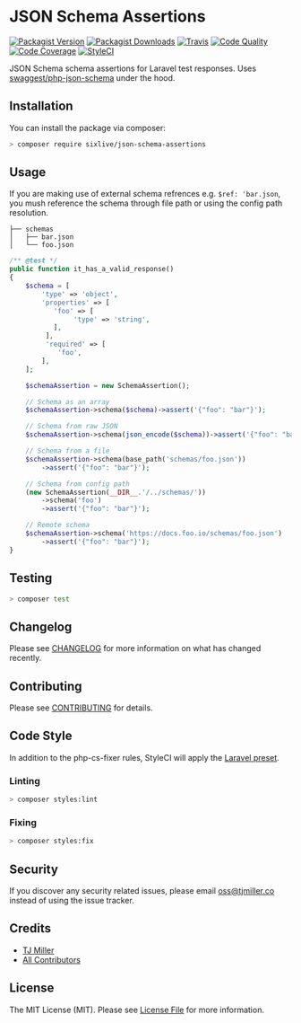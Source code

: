 # JSON Schema Assertions

[![Packagist Version](https://img.shields.io/packagist/v/sixlive/json-schema-assertions.svg?style=flat-square)](https://packagist.org/packages/sixlive/json-schema-assertions)
[![Packagist Downloads](https://img.shields.io/packagist/dt/sixlive/json-schema-assertions.svg?style=flat-square)](https://packagist.org/packages/sixlive/json-schema-assertions)
[![Travis](https://img.shields.io/travis/sixlive/json-schema-assertions.svg?style=flat-square)](https://travis-ci.org/sixlive/json-schema-assertions)
[![Code Quality](https://img.shields.io/scrutinizer/g/sixlive/json-schema-assertions.svg?style=flat-square)](https://scrutinizer-ci.com/g/sixlive/json-schema-assertions/)
[![Code Coverage](https://img.shields.io/scrutinizer/coverage/g/sixlive/json-schema-assertions.svg?style=flat-square)](https://scrutinizer-ci.com/g/sixlive/json-schema-assertions/)
[![StyleCI](https://github.styleci.io/repos/147207965/shield)](https://github.styleci.io/repos/147207965)

JSON Schema schema assertions for Laravel test responses. Uses [swaggest/php-json-schema](https://github.com/swaggest/php-json-schema) under the hood.

## Installation

You can install the package via composer:

```bash
> composer require sixlive/json-schema-assertions
```

## Usage

If you are making use of external schema refrences e.g. `$ref: 'bar.json`, you mush reference the schema through file path or using the config path resolution.

```
├── schemas
│   ├── bar.json
│   └── foo.json
```

```php
/** @test */
public function it_has_a_valid_response()
{
    $schema = [
        'type' => 'object',
        'properties' => [
           'foo' => [
                'type' => 'string',
           ],
         ],
         'required' => [
            'foo',
        ],
    ];

    $schemaAssertion = new SchemaAssertion();

    // Schema as an array
    $schemaAssertion->schema($schema)->assert('{"foo": "bar"}');

    // Schema from raw JSON
    $schemaAssertion->schema(json_encode($schema))->assert('{"foo": "bar"}');

    // Schema from a file
    $schemaAssertion->schema(base_path('schemas/foo.json'))
        ->assert('{"foo": "bar"}');

    // Schema from config path
    (new SchemaAssertion(__DIR__.'/../schemas/'))
        ->schema('foo')
        ->assert('{"foo": "bar"}');

    // Remote schema
    $schemaAssertion->schema('https://docs.foo.io/schemas/foo.json')
        ->assert('{"foo": "bar"}');
}
```

## Testing

``` bash
> composer test
```

## Changelog

Please see [CHANGELOG](CHANGELOG.md) for more information on what has changed recently.

## Contributing

Please see [CONTRIBUTING](CONTRIBUTING.md) for details.

## Code Style
In addition to the php-cs-fixer rules, StyleCI will apply the [Laravel preset](https://docs.styleci.io/presets#laravel).

### Linting
```bash
> composer styles:lint
```

### Fixing
```bash
> composer styles:fix
```

## Security

If you discover any security related issues, please email oss@tjmiller.co instead of using the issue tracker.

## Credits

- [TJ Miller](https://github.com/sixlive)
- [All Contributors](../../contributors)

## License

The MIT License (MIT). Please see [License File](LICENSE.md) for more information.
